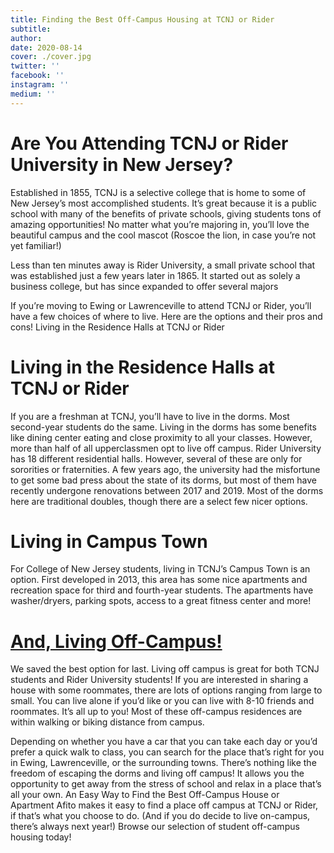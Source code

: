 ```yaml
---
title: Finding the Best Off-Campus Housing at TCNJ or Rider
subtitle:
author:
date: 2020-08-14
cover: ./cover.jpg
twitter: ''
facebook: ''
instagram: ''
medium: ''
---
```


# Are You Attending TCNJ or Rider University in New Jersey?

Established in 1855, TCNJ is a selective college that is home to some of New Jersey’s most accomplished students. It’s great because it is a public school with many of the benefits of private schools, giving students tons of amazing opportunities! No matter what you’re majoring in, you’ll love the beautiful campus and the cool mascot (Roscoe the lion, in case you’re not yet familiar!)

Less than ten minutes away is Rider University, a small private school that was established just a few years later in 1865. It started out as solely a business college, but has since expanded to offer several majors

If you’re moving to Ewing or Lawrenceville to attend TCNJ or Rider, you’ll have a few choices of where to live. Here are the options and their pros and cons!
Living in the Residence Halls at TCNJ or Rider

# Living in the Residence Halls at TCNJ or Rider

If you are a freshman at TCNJ, you’ll have to live in the dorms. Most second-year students do the same. Living in the dorms has some benefits like dining center eating and close proximity to all your classes. However, more than half of all upperclassmen opt to live off campus.
Rider University has 18 different residential halls. However, several of these are only for sororities or fraternities. A few years ago, the university had the misfortune to get some bad press about the state of its dorms, but most of them have recently undergone renovations between 2017 and 2019. Most of the dorms here are traditional doubles, though there are a select few nicer options.

# Living in Campus Town

For College of New Jersey students, living in TCNJ’s Campus Town is an option. First developed in 2013, this area has some nice apartments and recreation space for third and fourth-year students. The apartments have washer/dryers, parking spots, access to a great fitness center and more!

# [And, Living Off-Campus!](https://www.afito.com/off-campus-housing/tcnj-rider)

We saved the best option for last. Living off campus is great for both TCNJ students and Rider University students! If you are interested in sharing a house with some roommates, there are lots of options ranging from large to small. You can live alone if you’d like or you can live with 8-10 friends and roommates. It’s all up to you! Most of these off-campus residences are within walking or biking distance from campus.

Depending on whether you have a car that you can take each day or you’d prefer a quick walk to class, you can search for the place that’s right for you in Ewing, Lawrenceville, or the surrounding towns. There’s nothing like the freedom of escaping the dorms and living off campus! It allows you the opportunity to get away from the stress of school and relax in a place that’s all your own.
An Easy Way to Find the Best Off-Campus House or Apartment
Afito makes it easy to find a place off campus at TCNJ or Rider, if that’s what you choose to do. (And if you do decide to live on-campus, there’s always next year!) Browse our selection of student off-campus housing today!
